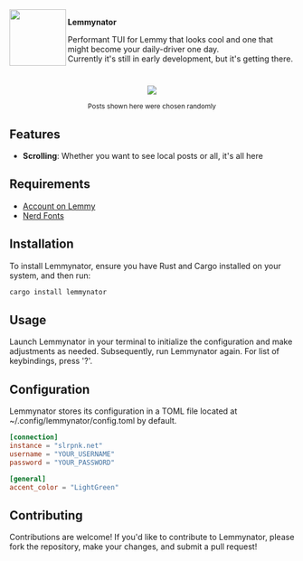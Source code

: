 <img align="left" width="100" height="100" src="https://github.com/user-attachments/assets/57aa5eaa-3d7a-4038-9ece-c3ebd9ca46d2">

**Lemmynator**

Performant TUI for Lemmy that looks cool and one that might become your daily-driver one day.  
Currently it's still in early development, but it's getting there.

# 
<div align="center">
    <img src="https://github.com/user-attachments/assets/52301f5c-0cbb-40a0-9ef7-e457e684bf76"/>
    <p>
        <small>Posts shown here were chosen randomly</small>
    </p>
</div>

## Features

- **Scrolling**: Whether you want to see local posts or all, it's all here

## Requirements

- [Account on Lemmy](https://join-lemmy.org/)
- [Nerd Fonts](https://www.nerdfonts.com/)


## Installation

To install Lemmynator, ensure you have Rust and Cargo installed on your system, and then run:

```bash
cargo install lemmynator
```

## Usage

Launch Lemmynator in your terminal to initialize the configuration and make adjustments as needed. Subsequently, run Lemmynator again. For list of keybindings, press '?'.

## Configuration

Lemmynator stores its configuration in a TOML file located at ~/.config/lemmynator/config.toml by default.

```toml
[connection]
instance = "slrpnk.net"
username = "YOUR_USERNAME"
password = "YOUR_PASSWORD"

[general]
accent_color = "LightGreen"
```

## Contributing

Contributions are welcome! If you'd like to contribute to Lemmynator, please fork the repository, make your changes, and submit a pull request!
